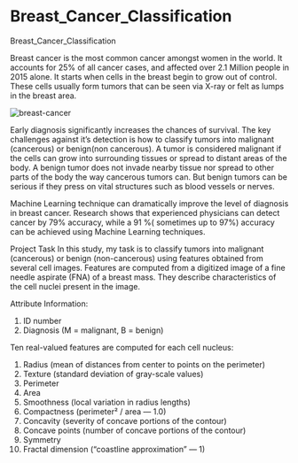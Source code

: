 # Breast_Cancer_Classification
Breast_Cancer_Classification

Breast cancer is the most common cancer amongst women in the world. It accounts for 25% of all cancer cases, and affected over 2.1 Million people in 2015 alone. It starts when cells in the breast begin to grow out of control. These cells usually form tumors that can be seen via X-ray or felt as lumps in the breast area.

![breast-cancer](https://user-images.githubusercontent.com/68801296/89032110-9131e780-d351-11ea-8a0e-88797e8e36be.jpg)


Early diagnosis significantly increases the chances of survival. The key challenges against it’s detection is how to classify tumors into malignant (cancerous) or benign(non cancerous). A tumor is considered malignant if the cells can grow into surrounding tissues or spread to distant areas of the body. A benign tumor does not invade nearby tissue nor spread to other parts of the body the way cancerous tumors can. But benign tumors can be serious if they press on vital structures such as blood vessels or nerves.

Machine Learning technique can dramatically improve the level of diagnosis in breast cancer. Research shows that experienced physicians can detect cancer by 79% accuracy, while a 91 %( sometimes up to 97%) accuracy can be achieved using Machine Learning techniques.

Project Task
In this study, my task is to classify tumors into malignant (cancerous) or benign (non-cancerous) using features obtained from several cell images.
Features are computed from a digitized image of a fine needle aspirate (FNA) of a breast mass. They describe characteristics of the cell nuclei present in the image.

Attribute Information:
1. ID number
2. Diagnosis (M = malignant, B = benign)

Ten real-valued features are computed for each cell nucleus:
1. Radius (mean of distances from center to points on the perimeter)
2. Texture (standard deviation of gray-scale values)
3. Perimeter
4. Area
5. Smoothness (local variation in radius lengths)
6. Compactness (perimeter² / area — 1.0)
7. Concavity (severity of concave portions of the contour)
8. Concave points (number of concave portions of the contour)
9. Symmetry
10. Fractal dimension (“coastline approximation” — 1)
